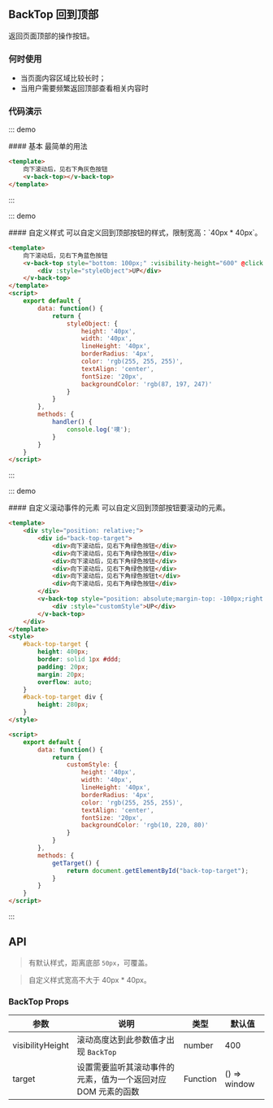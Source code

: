 <style>
    #back-top-target {
        height: 400px;
        border: solid 1px #ddd;
        padding: 20px;
        margin: 20px;
        overflow: auto;
    }
    #back-top-target div {
        height: 280px;
    }
</style>
<script>
    export default {
        data: function() {
            return {
                styleObject: {
                    height: '40px',
                    width: '40px',
                    lineHeight: '40px',
                    borderRadius: '4px',
                    color: 'rgb(255, 255, 255)',
                    textAlign: 'center',
                    fontSize: '20px',
                    backgroundColor: 'rgb(87, 197, 247)'
                },
                customStyle: {
                    height: '40px',
                    width: '40px',
                    lineHeight: '40px',
                    borderRadius: '4px',
                    color: 'rgb(255, 255, 255)',
                    textAlign: 'center',
                    fontSize: '20px',
                    backgroundColor: 'rgb(10, 220, 80)'
                }
            }
        },
        methods: {
            handler() {
                console.log('噢');
            },
            getTarget() {
                return document.getElementById("back-top-target");
            }
         }
    }
</script>

## BackTop 回到顶部

返回页面顶部的操作按钮。


### 何时使用

- 当页面内容区域比较长时；
- 当用户需要频繁返回顶部查看相关内容时

### 代码演示

::: demo
<summary>
  #### 基本
  最简单的用法
</summary>

```html
<template>
    向下滚动后，见右下角灰色按钮
    <v-back-top></v-back-top>
</template>
```
:::

::: demo
<summary>
  #### 自定义样式
  可以自定义回到顶部按钮的样式，限制宽高：`40px * 40px`。
</summary>

```html
<template>
    向下滚动后，见右下角蓝色按钮
    <v-back-top style="bottom: 100px;" :visibility-height="600" @click.native="handler">
        <div :style="styleObject">UP</div>
    </v-back-top>
</template>
<script>
    export default {
        data: function() {
            return {
                styleObject: {
                    height: '40px',
                    width: '40px',
                    lineHeight: '40px',
                    borderRadius: '4px',
                    color: 'rgb(255, 255, 255)',
                    textAlign: 'center',
                    fontSize: '20px',
                    backgroundColor: 'rgb(87, 197, 247)'
                }
            }
        },
        methods: {
            handler() {
                console.log('噢');
            }
        }
    }
</script>
```
:::

::: demo
<summary>
  #### 自定义滚动事件的元素
  可以自定义回到顶部按钮要滚动的元素。
</summary>

```html
<template>
    <div style="position: relative;">
        <div id="back-top-target">
            <div>向下滚动后，见右下角绿色按钮</div>
            <div>向下滚动后，见右下角绿色按钮</div>
            <div>向下滚动后，见右下角绿色按钮</div>
            <div>向下滚动后，见右下角绿色按钮</div>
            <div>向下滚动后，见右下角绿色按钮t</div>
            <div>向下滚动后，见右下角绿色按钮</div>
        </div>
        <v-back-top style="position: absolute;margin-top: -100px;right: 80px;" :visibility-height="400" :target="getTarget">
            <div :style="customStyle">UP</div>
        </v-back-top>
    </div>
</template>
<style>
    #back-top-target {
        height: 400px;
        border: solid 1px #ddd;
        padding: 20px;
        margin: 20px;
        overflow: auto;
    }
    #back-top-target div {
        height: 280px;
    }
</style>

<script>
    export default {
        data: function() {
            return {
                customStyle: {
                    height: '40px',
                    width: '40px',
                    lineHeight: '40px',
                    borderRadius: '4px',
                    color: 'rgb(255, 255, 255)',
                    textAlign: 'center',
                    fontSize: '20px',
                    backgroundColor: 'rgb(10, 220, 80)'
                }
            }
        },
        methods: {
            getTarget() {
                return document.getElementById("back-top-target");
            }
        }
    }
</script>
```
:::

## API

> 有默认样式，距离底部 `50px`，可覆盖。

> 自定义样式宽高不大于 40px * 40px。

### BackTop Props
| 参数        | 说明           | 类型               | 默认值       |
|-------------|----------------|--------------------|--------------|
| visibilityHeight    | 滚动高度达到此参数值才出现 `BackTop`   | number | 400        |
| target | 设置需要监听其滚动事件的元素，值为一个返回对应 DOM 元素的函数 | Function | () => window |
